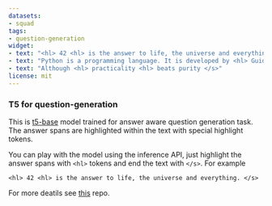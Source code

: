 ```yaml
---
datasets:
- squad
tags:
- question-generation
widget:
- text: "<hl> 42 <hl> is the answer to life, the universe and everything. </s>"
- text: "Python is a programming language. It is developed by <hl> Guido Van Rossum <hl>. </s>"
- text: "Although <hl> practicality <hl> beats purity </s>"
license: mit
---
```


### T5 for question-generation
This is [t5-base](https://arxiv.org/abs/1910.10683) model trained for answer aware question generation task. The answer spans are highlighted within the text with special highlight tokens. 

You can play with the model using the inference API, just highlight the answer spans with `<hl>` tokens and end the text with `</s>`. For example

`<hl> 42 <hl> is the answer to life, the universe and everything. </s>`

For more deatils see [this](https://github.com/patil-suraj/question_generation) repo.

